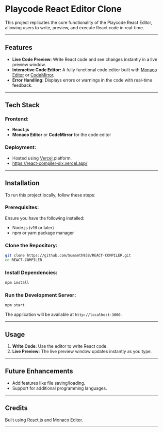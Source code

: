 
# Playcode React Editor Clone

This project replicates the core functionality of the Playcode React Editor, allowing users to write, preview, and execute React code in real-time.

---

## Features

- **Live Code Preview:** Write React code and see changes instantly in a live preview window.
- **Interactive Code Editor:** A fully functional code editor built with [Monaco Editor](https://microsoft.github.io/monaco-editor/) or [CodeMirror](https://codemirror.net/).
- **Error Handling:** Displays errors or warnings in the code with real-time feedback.

---

## Tech Stack

### Frontend:
- **React.js**
- **Monaco Editor** or **CodeMirror** for the code editor

### Deployment:
- Hosted using  [Vercel](https://vercel.com/),platform.
- https://react-compiler-six.vercel.app/
---

## Installation

To run this project locally, follow these steps:

### Prerequisites:
Ensure you have the following installed:
- Node.js (v16 or later)
- npm or yarn package manager

### Clone the Repository:
```bash
git clone https://github.com/Sumanth938/REACT-COMPILER.git
cd REACT-COMPILER
```

### Install Dependencies:
```bash
npm install
```

### Run the Development Server:
```bash
npm start
```
The application will be available at `http://localhost:3000`.

---

## Usage

1. **Write Code:** Use the editor to write React code.
2. **Live Preview:** The live preview window updates instantly as you type.

---

## Future Enhancements

- Add features like file saving/loading.
- Support for additional programming languages.

---

## Credits

Built using React.js and Monaco Editor.

---